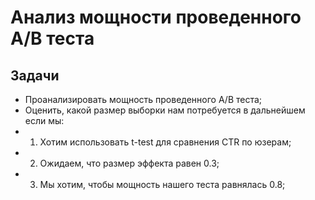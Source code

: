 # Анализ мощности проведенного A/B теста

## Задачи
- Проанализировать мощность проведенного A/B теста;
- Оценить, какой размер выборки нам потребуется в дальнейшем если мы:
- 1. Хотим использовать t-test для сравнения CTR по юзерам;
- 2. Ожидаем, что размер эффекта равен 0.3;
- 3. Мы хотим, чтобы мощность нашего теста равнялась 0.8;
